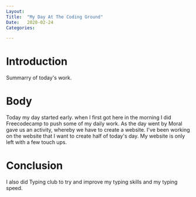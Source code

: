 ```yaml
---
Layout:
Title:	"My Day At The Coding Ground"
Date:	2020-02-24
Categories:

---
```


# Introduction

Summarry of today's work.

# Body

Today my day started early. when I first got here in the morning I did Freecodecamp to push some of my daily work.
As the day went by Moral gave us an activity, whereby we have to create a website.
I've been working on the website that I want to create half of today's day. 
My website is only left with a few touch ups.

# Conclusion

I also did Typing club to try and improve my typing skills and my typing speed.